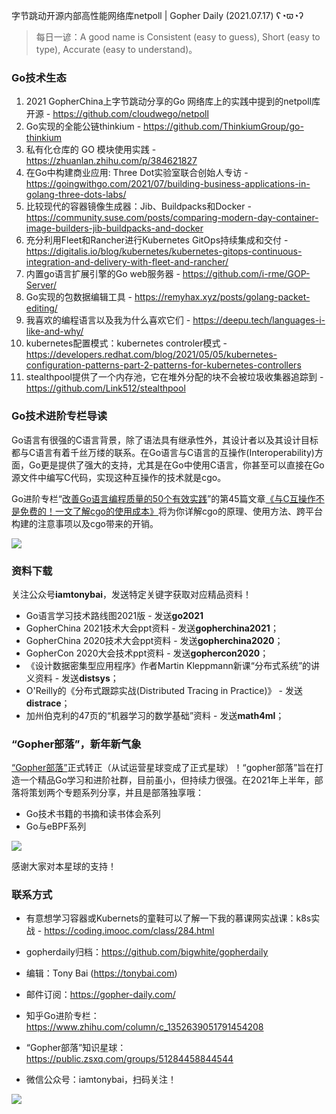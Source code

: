 字节跳动开源内部高性能网络库netpoll | Gopher Daily (2021.07.17) ʕ◔ϖ◔ʔ

>每日一谚：A good name is Consistent (easy to guess), Short (easy to type), Accurate (easy to understand)。

### Go技术生态

1. 2021 GopherChina上字节跳动分享的Go 网络库上的实践中提到的netpoll库开源 - https://github.com/cloudwego/netpoll
2. Go实现的全能公链thinkium - https://github.com/ThinkiumGroup/go-thinkium
3. 私有化仓库的 GO 模块使用实践 - https://zhuanlan.zhihu.com/p/384621827
4. 在Go中构建商业应用: Three Dot实验室联合创始人专访 -  https://goingwithgo.com/2021/07/building-business-applications-in-golang-three-dots-labs/
5. 比较现代的容器镜像生成器：Jib、Buildpacks和Docker - https://community.suse.com/posts/comparing-modern-day-container-image-builders-jib-buildpacks-and-docker
6. 充分利用Fleet和Rancher进行Kubernetes GitOps持续集成和交付 - https://digitalis.io/blog/kubernetes/kubernetes-gitops-continuous-integration-and-delivery-with-fleet-and-rancher/
7. 内置go语言扩展引擎的Go web服务器 - https://github.com/i-rme/GOP-Server/
8. Go实现的包数据编辑工具 - https://remyhax.xyz/posts/golang-packet-editing/
9. 我喜欢的编程语言以及我为什么喜欢它们 -  https://deepu.tech/languages-i-like-and-why/
10. kubernetes配置模式：kubernetes controler模式 - https://developers.redhat.com/blog/2021/05/05/kubernetes-configuration-patterns-part-2-patterns-for-kubernetes-controllers
11. stealthpool提供了一个内存池，它在堆外分配的块不会被垃圾收集器追踪到 - https://github.com/Link512/stealthpool

### Go技术进阶专栏导读

Go语言有很强的C语言背景，除了语法具有继承性外，其设计者以及其设计目标都与C语言有着千丝万缕的联系。在Go语言与C语言的互操作(Interoperability)方面，Go更是提供了强大的支持，尤其是在Go中使用C语言，你甚至可以直接在Go源文件中编写C代码，实现这种互操作的技术就是cgo。

Go进阶专栏“[改善Go语⾔编程质量的50个有效实践](https://mp.weixin.qq.com/s/RThCEQOdytQxwrMP7XRTRw)”的第45篇文章[《与C互操作不是免费的！一文了解cgo的使用成本》](https://www.imooc.com/read/87/article/2475)将为你详解cgo的原理、使用方法、跨平台构建的注意事项以及cgo带来的开销。

![](http://image.tonybai.com/img/202011/go-column-pgo-with-qr-and-text.png)


### 资料下载

关注公众号**iamtonybai**，发送特定关键字获取对应精品资料！

* Go语言学习技术路线图2021版 - 发送**go2021**
* GopherChina 2021技术大会ppt资料 - 发送**gopherchina2021**；
* GopherChina 2020技术大会ppt资料 - 发送**gopherchina2020**；
* GopherCon 2020大会技术ppt资料 - 发送**gophercon2020**；
* 《设计数据密集型应用程序》作者Martin Kleppmann新课“分布式系统”的讲义资料 - 发送**distsys**；
* O'Reilly的《分布式跟踪实战(Distributed Tracing in Practice)》 - 发送**distrace**；
* 加州伯克利的47页的“机器学习的数学基础”资料 - 发送**math4ml**；

### “Gopher部落”，新年新气象

[“Gopher部落”](https://mp.weixin.qq.com/s/jUqAL7hf2GmMun64BJufEA)正式转正（从试运营星球变成了正式星球）！“gopher部落”旨在打造一个精品Go学习和进阶社群，目前虽小，但持续力很强。在2021年上半年，部落将策划两个专题系列分享，并且是部落独享哦：

* Go技术书籍的书摘和读书体会系列
* Go与eBPF系列

![](http://image.tonybai.com/img/202103/gopher-tribe-zsxq-card.png)

感谢大家对本星球的支持！

### 联系方式

* 有意想学习容器或Kubernets的童鞋可以了解一下我的慕课网实战课：k8s实战 - https://coding.imooc.com/class/284.html
* gopherdaily归档：https://github.com/bigwhite/gopherdaily

* 编辑：Tony Bai (https://tonybai.com)
* 邮件订阅：https://gopher-daily.com/
* 知乎Go进阶专栏：https://www.zhihu.com/column/c_1352639051791454208
* “Gopher部落”知识星球：https://public.zsxq.com/groups/51284458844544
* 微信公众号：iamtonybai，扫码关注！

![](http://image.tonybai.com/img/202011/qrcode_for_iamtonybai.jpg)

